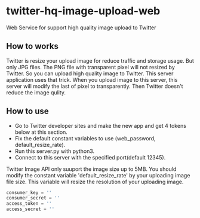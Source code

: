 # twitter-hq-image-upload-web
Web Service for support high quality image upload to Twitter


How to works
-----

Twitter is resize your upload image for reduce traffic and storage usage. But only JPG files.
The PNG file with transparent pixel will not resized by Twitter. So you can upload high quality image to Twitter.
This server application uses that trick. When you upload image to this server, this server will modify the last of pixel to transparently. Then Twitter doesn't reduce the image qulity.

How to use
-----

+ Go to Twitter developer sites and make the new app and get 4 tokens below at this section.
+ Fix the default constant variables to use (web_password, default_resize_rate).
+ Run this server.py with python3.
+ Connect to this server with the specified port(default 12345).

Twitter Image API only suuport the image size up to 5MB. You should modify the constant variable 'default_resize_rate' by your uploading image file size. This variable will resize the resolution of your uploading image.

```python
consumer_key = ''
consumer_secret = ''
access_token = ''
access_secret = ''
```
